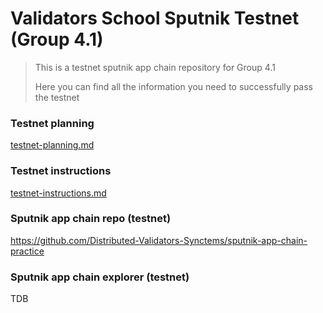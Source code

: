 # Validators School Sputnik Testnet (Group 4.1)

> This is a testnet sputnik app chain repository for Group 4.1
> 
> Here you can find all the information you need to successfully pass the testnet

### Testnet planning
[testnet-planning.md](testnet-planning.md)

### Testnet instructions
[testnet-instructions.md](testnet-instructions.md)

### Sputnik app chain repo (testnet)
https://github.com/Distributed-Validators-Synctems/sputnik-app-chain-practice

### Sputnik app chain explorer (testnet)
TDB
